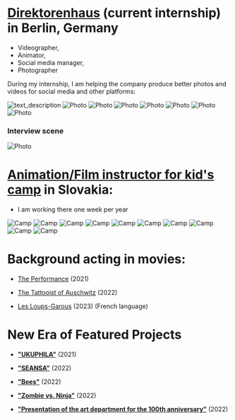 # [Direktorenhaus](https://www.direktorenhaus.com) (current internship) in Berlin, Germany

- Videographer,
- Animator,
- Social media manager,
- Photographer

During my internship, I am helping the company produce better photos and videos for social media and other platforms:

![text_description](Images/D_1.png) ![Photo](Images/D_2.png) ![Photo](Images/D_3.png) 
![Photo](Images/D_4.png) ![Photo](Images/D_5.png) ![Photo](Images/D_6.png)
![Photo](Images/D_7.png) ![Photo](Images/D_8.png) 

### Interview scene
![Photo](Images/D_9.png)

# [Animation/Film instructor for kid's camp](https://www.lks.sk/podujatia/2021_filmarik_animarik) in Slovakia:
- I am working there one week per year

![Camp](Camp/C_1.png) ![Camp](Camp/C_2.png) ![Camp](Camp/C_3.png)
![Camp](Camp/C_4.png) ![Camp](Camp/C_5.png) ![Camp](Camp/C_6.png)
![Camp](Camp/C_7.png) ![Camp](Camp/C_8.png) ![Camp](Camp/C_9.png)
![Camp](Camp/C_10.png)

# Background acting in movies:

- [The Performance](https://www.imdb.com/title/tt15300212/) (2021)

- [The Tattooist of Auschwitz](https://www.imdb.com/title/tt9022422/) (2022)

- [Les Loups-Garous](https://www.praguereporter.com/home/2023/7/6/netflix-adaptation-of-werewolf-party-game-starring-jean-reno-now-filming-in-prague/) (2023) (French language)

# New Era of Featured Projects

- [**"UKUPHILA"**](https://filmfreeway.com/projects/2382005) (2021)

- [**"SEANSA"**](https://www.youtube.com/watch?v=rrN2c0EgOkI) (2022)

- [**"Bees"**](https://www.youtube.com/watch?v=8TpoLYfG1NM) (2022)

- [**"Zombie vs. Ninja"**](https://filmfreeway.com/projects/2504641) (2022)

- [**"Presentation of the art department for the 100th anniversary"**](https://filmfreeway.com/projects/2606470) (2022)
